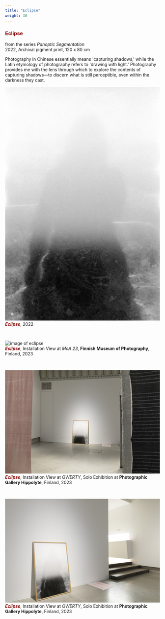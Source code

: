 ```yaml
---
title: "Eclipse"
weight: 30
---
```


### **<span style="color: #850000;">Eclipse</span>**

from the series *Panoptic Segmentation*  
2022, Archival pigment print, 120 x 80 cm    

Photography in Chinese essentially means 'capturing shadows,' while the Latin etymology of photography refers to 'drawing with light.' Photography provides me with the lens through which to explore the contents of capturing shadows—to discern what is still perceptible, even within the darkness they cast.



![image of eclipse](eclipse.jpg)  
***<span style="color: #850000;">Eclipse</span>***, 2022


<p>&nbsp;</p>

![image of eclipse](/images/QWERTY/E/eclipse-install.JPG)  
***<span style="color: #850000;">Eclipse</span>***, Installation View at *MoA 23*, **Finnish Museum of Photography**, Finland, 2023


<p>&nbsp;</p>

![image of eclipse](hippolyte-28.jpg)  
***<span style="color: #850000;">Eclipse</span>***, Installation View at *QWERTY*, Solo Exhibition at **Photographic Gallery Hippolyte**, Finland, 2023


<p>&nbsp;</p>

![image of eclipse](hippolyte-36.jpg)  
***<span style="color: #850000;">Eclipse</span>***, Installation View at *QWERTY*, Solo Exhibition at **Photographic Gallery Hippolyte**, Finland, 2023